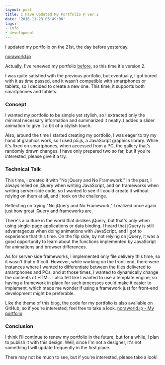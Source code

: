 ```yaml
---
layout: post
title: I Have Updated My Portfolio @ ver 2
date: '2016-11-23 03:49:00'
tags:
- info
- development
---
```


I updated my portfolio on the 21st, the day before yesterday.

[noraworld.jp](https://noraworld.jp)

Actually, I've renewed my portfolio [before](https://blog.noraworld.jp/renewal-noraworld/), so this time it's version 2.

I was quite satisfied with the previous portfolio, but eventually, I got bored with it as time passed, and it wasn't compatible with smartphones or tablets, so I decided to create a new one. This time, it supports both smartphones and tablets.

### Concept
I wanted my portfolio to be simple yet stylish, so I extracted only the minimal necessary information and summarized it neatly. I added a slider animation to give it a bit of a stylish touch.

Also, around the time I started creating my portfolio, I was eager to try my hand at graphics work, so I used p5.js, a JavaScript graphics library. While it's fixed on smartphones, when accessed from a PC, the gallery that's randomly drawn changes. I have only prepared two so far, but if you're interested, please give it a try.

### Technical Talk
This time, I created it with "No jQuery and No Framework." In the past, I always relied on jQuery when writing JavaScript, and on frameworks when writing server-side code, so I wanted to see if I could create it without relying on them at all, and I took on the challenge.

Reflecting on trying "No jQuery and No Framework," I realized once again just how great jQuery and frameworks are.

There's a culture in the world that dislikes jQuery, but that's only when using single-page applications or data binding. I heard that jQuery is still advantageous when doing animations with JavaScript, and I got to experience that this time. On the flip side, by not relying on jQuery, it was a good opportunity to learn about the functions implemented by JavaScript for animations and browser differences.

As for server-side frameworks, I implemented only file delivery this time, so it wasn't that difficult. However, while working on the front-end, there were instances where I wanted to differentiate between the files delivered to smartphones and PCs, and at those times, I wanted to dynamically change the contents of HTML. I also felt like I wanted to use a template engine, so having a framework in place for such processes could make it easier to implement, which made me wonder if using a framework just for front-end development might be preferable.

Like the theme of this blog, the code for my portfolio is also available on GitHub, so if you're interested, feel free to take a look. [noraworld.jp - My portfolio](https://github.com/noraworld/noraworld.jp)

### Conclusion
I think I'll continue to renew my portfolio in the future, but for a while, I plan to publish it with this design. Well, since I'm not a designer, it's not something I will update frequently in the first place.

There may not be much to see, but if you're interested, please take a look!

